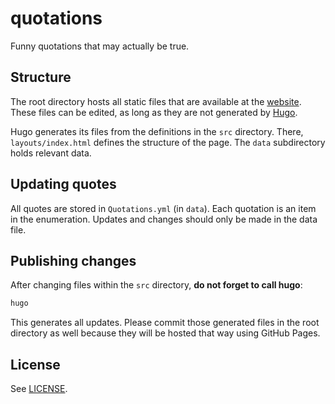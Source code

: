 # quotations

Funny quotations that may actually be true.

## Structure

The root directory hosts all static files that are available at the [website](https://sgade.github.io/quotations/). These files can be edited, as long as they are not generated by [Hugo](https://gohugo.io).

Hugo generates its files from the definitions in the `src` directory.
There, `layouts/index.html` defines the structure of the page.
The `data` subdirectory holds relevant data.

## Updating quotes

All quotes are stored in `Quotations.yml` (in `data`). Each quotation is an item in the enumeration. Updates and changes should only be made in the data file.

## Publishing changes

After changing files within the `src` directory, **do not forget to call hugo**:

```bash
hugo
```

This generates all updates. Please commit those generated files in the root directory as well because they will be hosted that way using GitHub Pages.

## License

See [LICENSE](LICENSE).
